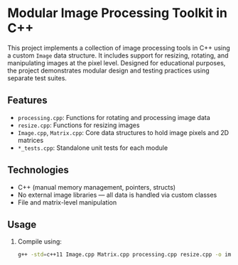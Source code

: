 # Modular Image Processing Toolkit in C++

This project implements a collection of image processing tools in C++ using a custom `Image` data structure. It includes support for resizing, rotating, and manipulating images at the pixel level. Designed for educational purposes, the project demonstrates modular design and testing practices using separate test suites.

## Features

- `processing.cpp`: Functions for rotating and processing image data
- `resize.cpp`: Functions for resizing images
- `Image.cpp`, `Matrix.cpp`: Core data structures to hold image pixels and 2D matrices
- `*_tests.cpp`: Standalone unit tests for each module

## Technologies

- C++ (manual memory management, pointers, structs)
- No external image libraries — all data is handled via custom classes
- File and matrix-level manipulation

## Usage

1. Compile using:
   ```bash
   g++ -std=c++11 Image.cpp Matrix.cpp processing.cpp resize.cpp -o imageTool
